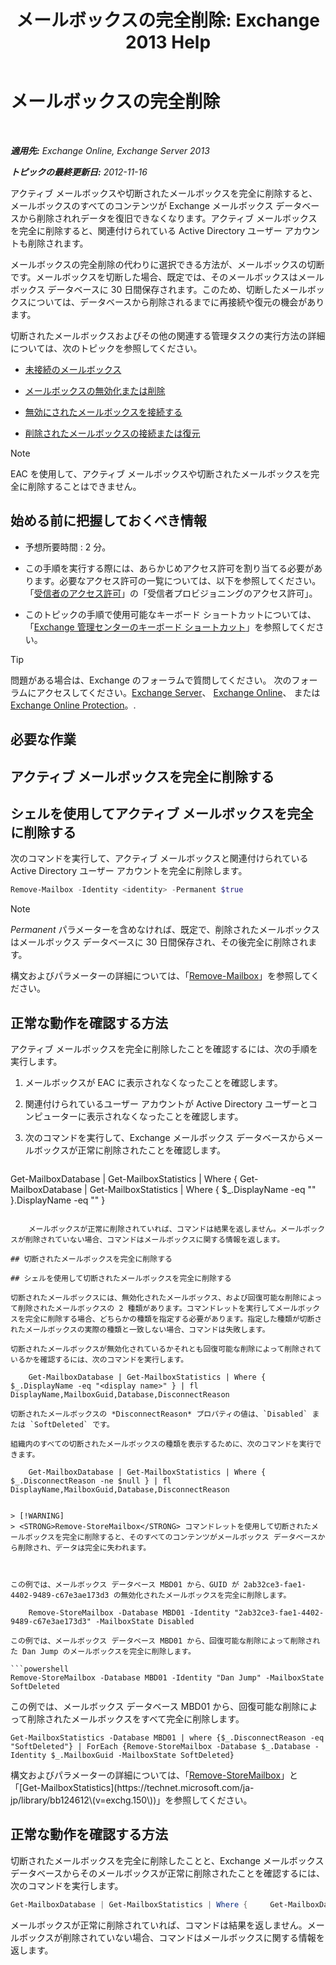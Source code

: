 ﻿---
title: 'メールボックスの完全削除: Exchange 2013 Help'
TOCTitle: メールボックスの完全削除
ms:assetid: df35765a-0bef-4561-9846-d91d69c0269c
ms:mtpsurl: https://technet.microsoft.com/ja-jp/library/JJ863440(v=EXCHG.150)
ms:contentKeyID: 50555887
ms.date: 04/24/2018
mtps_version: v=EXCHG.150
ms.translationtype: HT
---

# メールボックスの完全削除

 

_**適用先:** Exchange Online, Exchange Server 2013_

_**トピックの最終更新日:** 2012-11-16_

アクティブ メールボックスや切断されたメールボックスを完全に削除すると、メールボックスのすべてのコンテンツが Exchange メールボックス データベースから削除されれデータを復旧できなくなります。アクティブ メールボックスを完全に削除すると、関連付けられている Active Directory ユーザー アカウントも削除されます。

メールボックスの完全削除の代わりに選択できる方法が、メールボックスの切断です。メールボックスを切断した場合、既定では、そのメールボックスはメールボックス データベースに 30 日間保存されます。このため、切断したメールボックスについては、データベースから削除されるまでに再接続や復元の機会があります。

切断されたメールボックスおよびその他の関連する管理タスクの実行方法の詳細については、次のトピックを参照してください。

  - [未接続のメールボックス](disconnected-mailboxes-exchange-2013-help.md)

  - [メールボックスの無効化または削除](disable-or-delete-a-mailbox-exchange-2013-help.md)

  - [無効にされたメールボックスを接続する](connect-a-disabled-mailbox-exchange-2013-help.md)

  - [削除されたメールボックスの接続または復元](connect-or-restore-a-deleted-mailbox-exchange-2013-help.md)


> [!NOTE]
> EAC を使用して、アクティブ メールボックスや切断されたメールボックスを完全に削除することはできません。



## 始める前に把握しておくべき情報

  - 予想所要時間 : 2 分。

  - この手順を実行する際には、あらかじめアクセス許可を割り当てる必要があります。必要なアクセス許可の一覧については、以下を参照してください。「[受信者のアクセス許可](recipients-permissions-exchange-2013-help.md)」の「受信者プロビジョニングのアクセス許可」。

  - このトピックの手順で使用可能なキーボード ショートカットについては、「[Exchange 管理センターのキーボード ショートカット](keyboard-shortcuts-in-the-exchange-admin-center-exchange-online-protection-help.md)」を参照してください。


> [!TIP]
> 問題がある場合は、Exchange のフォーラムで質問してください。 次のフォーラムにアクセスしてください。<A href="https://go.microsoft.com/fwlink/p/?linkid=60612">Exchange Server</A>、 <A href="https://go.microsoft.com/fwlink/p/?linkid=267542">Exchange Online</A>、 または <A href="https://go.microsoft.com/fwlink/p/?linkid=285351">Exchange Online Protection</A>。.



## 必要な作業

## アクティブ メールボックスを完全に削除する

## シェルを使用してアクティブ メールボックスを完全に削除する

次のコマンドを実行して、アクティブ メールボックスと関連付けられている Active Directory ユーザー アカウントを完全に削除します。

```powershell
Remove-Mailbox -Identity <identity> -Permanent $true
```


> [!NOTE]
> <EM>Permanent</EM> パラメーターを含めなければ、既定で、削除されたメールボックスはメールボックス データベースに 30 日間保存され、その後完全に削除されます。



構文およびパラメーターの詳細については、「[Remove-Mailbox](https://technet.microsoft.com/ja-jp/library/aa995948\(v=exchg.150\))」を参照してください。

## 正常な動作を確認する方法

アクティブ メールボックスを完全に削除したことを確認するには、次の手順を実行します。

1.  メールボックスが EAC に表示されなくなったことを確認します。

2.  関連付けられているユーザー アカウントが Active Directory ユーザーとコンピューターに表示されなくなったことを確認します。

3.  次のコマンドを実行して、Exchange メールボックス データベースからメールボックスが正常に削除されたことを確認します。
    
    ```powershell
Get-MailboxDatabase | Get-MailboxStatistics | Where {         Get-MailboxDatabase | Get-MailboxStatistics | Where { $_.DisplayName -eq "<display name>" }.DisplayName -eq "<display name>" }
```
    
    メールボックスが正常に削除されていれば、コマンドは結果を返しません。メールボックスが削除されていない場合、コマンドはメールボックスに関する情報を返します。

## 切断されたメールボックスを完全に削除する

## シェルを使用して切断されたメールボックスを完全に削除する

切断されたメールボックスには、無効化されたメールボックス、および回復可能な削除によって削除されたメールボックスの 2 種類があります。コマンドレットを実行してメールボックスを完全に削除する場合、どちらかの種類を指定する必要があります。指定した種類が切断されたメールボックスの実際の種類と一致しない場合、コマンドは失敗します。

切断されたメールボックスが無効化されているかそれとも回復可能な削除によって削除されているかを確認するには、次のコマンドを実行します。

    Get-MailboxDatabase | Get-MailboxStatistics | Where { $_.DisplayName -eq "<display name>" } | fl DisplayName,MailboxGuid,Database,DisconnectReason

切断されたメールボックスの *DisconnectReason* プロパティの値は、`Disabled` または `SoftDeleted` です。

組織内のすべての切断されたメールボックスの種類を表示するために、次のコマンドを実行できます。

    Get-MailboxDatabase | Get-MailboxStatistics | Where { $_.DisconnectReason -ne $null } | fl DisplayName,MailboxGuid,Database,DisconnectReason


> [!WARNING]
> <STRONG>Remove-StoreMailbox</STRONG> コマンドレットを使用して切断されたメールボックスを完全に削除すると、そのすべてのコンテンツがメールボックス データベースから削除され、データは完全に失われます。



この例では、メールボックス データベース MBD01 から、GUID が 2ab32ce3-fae1-4402-9489-c67e3ae173d3 の無効化されたメールボックスを完全に削除します。

    Remove-StoreMailbox -Database MBD01 -Identity "2ab32ce3-fae1-4402-9489-c67e3ae173d3" -MailboxState Disabled

この例では、メールボックス データベース MBD01 から、回復可能な削除によって削除された Dan Jump のメールボックスを完全に削除します。

```powershell
Remove-StoreMailbox -Database MBD01 -Identity "Dan Jump" -MailboxState SoftDeleted
```

この例では、メールボックス データベース MBD01 から、回復可能な削除によって削除されたメールボックスをすべて完全に削除します。

    Get-MailboxStatistics -Database MBD01 | where {$_.DisconnectReason -eq "SoftDeleted"} | ForEach {Remove-StoreMailbox -Database $_.Database -Identity $_.MailboxGuid -MailboxState SoftDeleted}

構文およびパラメーターの詳細については、「[Remove-StoreMailbox](https://technet.microsoft.com/ja-jp/library/ff829913\(v=exchg.150\))」と「[Get-MailboxStatistics](https://technet.microsoft.com/ja-jp/library/bb124612\(v=exchg.150\))」を参照してください。

## 正常な動作を確認する方法

切断されたメールボックスを完全に削除したことと、Exchange メールボックス データベースからそのメールボックスが正常に削除されたことを確認するには、次のコマンドを実行します。

```powershell
Get-MailboxDatabase | Get-MailboxStatistics | Where {     Get-MailboxDatabase | Get-MailboxStatistics | Where { $_.DisplayName -eq "<display name>" }.DisplayName -eq "<display name>" }
```

メールボックスが正常に削除されていれば、コマンドは結果を返しません。メールボックスが削除されていない場合、コマンドはメールボックスに関する情報を返します。

